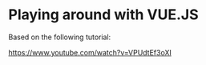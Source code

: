 Playing around with VUE.JS
==========================

Based on the following tutorial:

https://www.youtube.com/watch?v=VPUdtEf3oXI